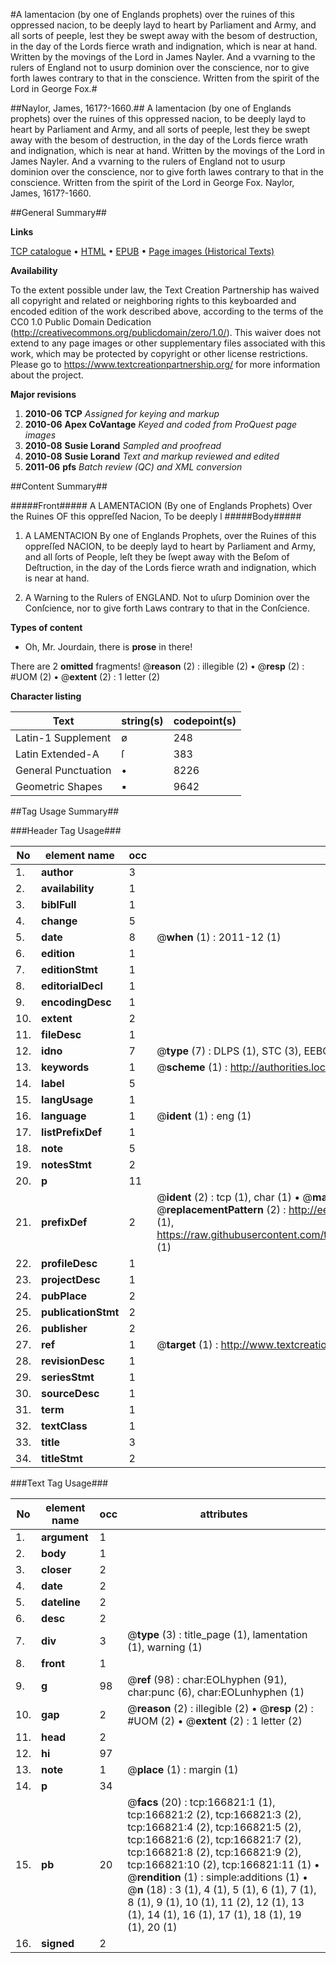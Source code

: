#A lamentacion (by one of Englands prophets) over the ruines of this oppressed nacion, to be deeply layd to heart by Parliament and Army, and all sorts of peeple, lest they be swept away with the besom of destruction, in the day of the Lords fierce wrath and indignation, which is near at hand. Written by the movings of the Lord in James Nayler. And a vvarning to the rulers of England not to usurp dominion over the conscience, nor to give forth lawes contrary to that in the conscience. Written from the spirit of the Lord in George Fox.#

##Naylor, James, 1617?-1660.##
A lamentacion (by one of Englands prophets) over the ruines of this oppressed nacion, to be deeply layd to heart by Parliament and Army, and all sorts of peeple, lest they be swept away with the besom of destruction, in the day of the Lords fierce wrath and indignation, which is near at hand. Written by the movings of the Lord in James Nayler. And a vvarning to the rulers of England not to usurp dominion over the conscience, nor to give forth lawes contrary to that in the conscience. Written from the spirit of the Lord in George Fox.
Naylor, James, 1617?-1660.

##General Summary##

**Links**

[TCP catalogue](http://www.ota.ox.ac.uk/tcp/)  • 
[HTML](http://tei.it.ox.ac.uk/tcp/Texts-HTML/free/A89/A89841.html)  • 
[EPUB](http://tei.it.ox.ac.uk/tcp/Texts-EPUB/free/A89/A89841.epub) • 
[Page images (Historical Texts)](https://historicaltexts.jisc.ac.uk/eebo-99862543e)

**Availability**

To the extent possible under law, the Text Creation Partnership has waived all copyright and related or neighboring rights to this keyboarded and encoded edition of the work described above, according to the terms of the CC0 1.0 Public Domain Dedication (http://creativecommons.org/publicdomain/zero/1.0/). This waiver does not extend to any page images or other supplementary files associated with this work, which may be protected by copyright or other license restrictions. Please go to https://www.textcreationpartnership.org/ for more information about the project.

**Major revisions**

1. __2010-06__ __TCP__ *Assigned for keying and markup*
1. __2010-06__ __Apex CoVantage__ *Keyed and coded from ProQuest page images*
1. __2010-08__ __Susie Lorand__ *Sampled and proofread*
1. __2010-08__ __Susie Lorand__ *Text and markup reviewed and edited*
1. __2011-06__ __pfs__ *Batch review (QC) and XML conversion*

##Content Summary##

#####Front#####
A LAMENTACION (By one of Englands Prophets) Over the Ruines OF this oppreſſed Nacion, To be deeply l
#####Body#####

1. A LAMENTACION By one of Englands Prophets, over the Ruines of this oppreſſed NACION, to be deeply layd to heart by Parliament and Army, and all ſorts of People, leſt they be ſwept away with the Beſom of Deſtruction, in the day of the Lords fierce wrath and indignation, which is near at hand.

1. A Warning to the Rulers of ENGLAND. Not to uſurp Dominion over the Conſcience, nor to give forth Laws contrary to that in the Conſcience.

**Types of content**

  * Oh, Mr. Jourdain, there is **prose** in there!

There are 2 **omitted** fragments! 
 @__reason__ (2) : illegible (2)  •  @__resp__ (2) : #UOM (2)  •  @__extent__ (2) : 1 letter (2)

**Character listing**


|Text|string(s)|codepoint(s)|
|---|---|---|
|Latin-1 Supplement|ø|248|
|Latin Extended-A|ſ|383|
|General Punctuation|•|8226|
|Geometric Shapes|▪|9642|

##Tag Usage Summary##

###Header Tag Usage###

|No|element name|occ|attributes|
|---|---|---|---|
|1.|__author__|3||
|2.|__availability__|1||
|3.|__biblFull__|1||
|4.|__change__|5||
|5.|__date__|8| @__when__ (1) : 2011-12 (1)|
|6.|__edition__|1||
|7.|__editionStmt__|1||
|8.|__editorialDecl__|1||
|9.|__encodingDesc__|1||
|10.|__extent__|2||
|11.|__fileDesc__|1||
|12.|__idno__|7| @__type__ (7) : DLPS (1), STC (3), EEBO-CITATION (1), PROQUEST (1), VID (1)|
|13.|__keywords__|1| @__scheme__ (1) : http://authorities.loc.gov/ (1)|
|14.|__label__|5||
|15.|__langUsage__|1||
|16.|__language__|1| @__ident__ (1) : eng (1)|
|17.|__listPrefixDef__|1||
|18.|__note__|5||
|19.|__notesStmt__|2||
|20.|__p__|11||
|21.|__prefixDef__|2| @__ident__ (2) : tcp (1), char (1)  •  @__matchPattern__ (2) : ([0-9\-]+):([0-9IVX]+) (1), (.+) (1)  •  @__replacementPattern__ (2) : http://eebo.chadwyck.com/downloadtiff?vid=$1&page=$2 (1), https://raw.githubusercontent.com/textcreationpartnership/Texts/master/tcpchars.xml#$1 (1)|
|22.|__profileDesc__|1||
|23.|__projectDesc__|1||
|24.|__pubPlace__|2||
|25.|__publicationStmt__|2||
|26.|__publisher__|2||
|27.|__ref__|1| @__target__ (1) : http://www.textcreationpartnership.org/docs/. (1)|
|28.|__revisionDesc__|1||
|29.|__seriesStmt__|1||
|30.|__sourceDesc__|1||
|31.|__term__|1||
|32.|__textClass__|1||
|33.|__title__|3||
|34.|__titleStmt__|2||


###Text Tag Usage###

|No|element name|occ|attributes|
|---|---|---|---|
|1.|__argument__|1||
|2.|__body__|1||
|3.|__closer__|2||
|4.|__date__|2||
|5.|__dateline__|2||
|6.|__desc__|2||
|7.|__div__|3| @__type__ (3) : title_page (1), lamentation (1), warning (1)|
|8.|__front__|1||
|9.|__g__|98| @__ref__ (98) : char:EOLhyphen (91), char:punc (6), char:EOLunhyphen (1)|
|10.|__gap__|2| @__reason__ (2) : illegible (2)  •  @__resp__ (2) : #UOM (2)  •  @__extent__ (2) : 1 letter (2)|
|11.|__head__|2||
|12.|__hi__|97||
|13.|__note__|1| @__place__ (1) : margin (1)|
|14.|__p__|34||
|15.|__pb__|20| @__facs__ (20) : tcp:166821:1 (1), tcp:166821:2 (2), tcp:166821:3 (2), tcp:166821:4 (2), tcp:166821:5 (2), tcp:166821:6 (2), tcp:166821:7 (2), tcp:166821:8 (2), tcp:166821:9 (2), tcp:166821:10 (2), tcp:166821:11 (1)  •  @__rendition__ (1) : simple:additions (1)  •  @__n__ (18) : 3 (1), 4 (1), 5 (1), 6 (1), 7 (1), 8 (1), 9 (1), 10 (1), 11 (2), 12 (1), 13 (1), 14 (1), 16 (1), 17 (1), 18 (1), 19 (1), 20 (1)|
|16.|__signed__|2||
